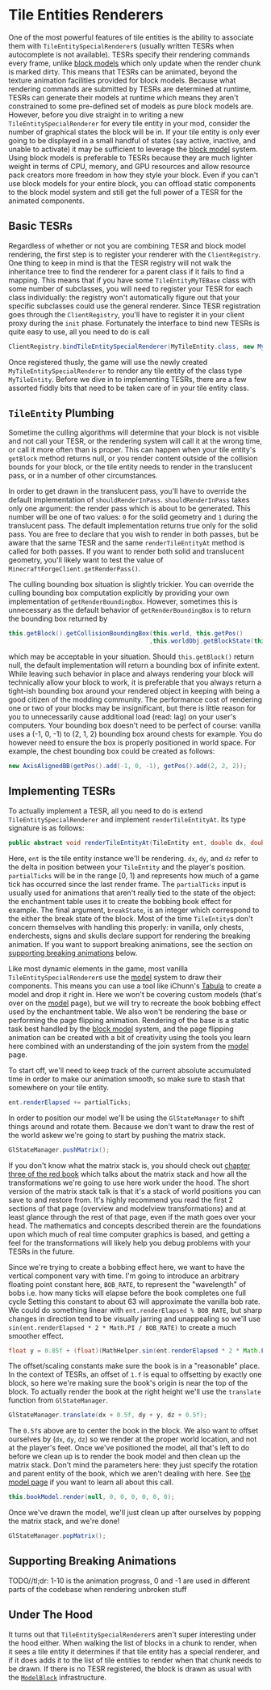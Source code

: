 Tile Entities Renderers
=======================

One of the most powerful features of tile entities is the ability to associate them with `TileEntitySpecialRenderer`s (usually written TESRs when autocomplete is not available).
TESRs specify their rendering commands every frame, unlike [block models](modelblock.md) which only update when the render chunk is marked dirty.
This means that TESRs can be animated, beyond the texture animation facilities provided for block models.
Because what rendering commands are submitted by TESRs are determined at runtime, TESRs can generate their models at runtime which means they aren't constrained to some pre-defined set of models as pure block models are.
However, before you dive straight in to writing a new `TileEntitySpecialRenderer` for every tile entity in your mod, consider the number of graphical states the block will be in.
If your tile entity is only ever going to be displayed in a small handful of states (say active, inactive, and unable to activate) it may be sufficient to leverage the [block model](modelblock.md) system.
Using block models is preferable to TESRs because they are much lighter weight in terms of CPU, memory, and GPU resources and allow resource pack creators more freedom in how they style your block.
Even if you can't use block models for your entire block, you can offload static components to the block model system and still get the full power of a TESR for the animated components.

Basic TESRs
-----------
Regardless of whether or not you are combining TESR and block model rendering, the first step is to register your renderer with the `ClientRegistry`.
One thing to keep in mind is that the TESR registry will not walk the inheritance tree to find the renderer for a parent class if it fails to find a mapping.
This means that if you have some `TileEntityMyTEBase` class with some number of subclasses, you will need to register your TESR for each class individually: the registry won't automatically figure out that your specific subclasses could use the general renderer.
Since TESR registration goes through the `ClientRegistry`, you'll have to register it in your client proxy during the `init` phase.
Fortunately the interface to bind new TESRs is quite easy to use, all you need to do is call

```java
ClientRegistry.bindTileEntitySpecialRenderer(MyTileEntity.class, new MyTileEntitySpecialRenderer());
```

Once registered thusly, the game will use the newly created `MyTileEntitySpecialRenderer` to render any tile entity of the class type `MyTileEntity`.
Before we dive in to implementing TESRs, there are a few assorted fiddly bits that need to be taken care of in your tile entity class.

`TileEntity` Plumbing
---------------------
Sometime the culling algorithms will determine that your block is not visible and not call your TESR, or the rendering system will call it at the wrong time, or call it more often than is proper.
This can happen when your tile entity's `getBlock` method returns null, or you render content outside of the collision bounds for your block, or the tile entity needs to render in the translucent pass, or in a number of other circumstances.

In order to get drawn in the translucent pass, you'll have to override the default implementation of `shouldRenderInPass`.
`shouldRenderInPass` takes only one argument: the render pass which is about to be generated.
This number will be one of two values: `0` for the solid geometry and `1` during the translucent pass.
The default implementation returns true only for the solid pass.
You are free to declare that you wish to render in both passes, but be aware that the same TESR and the same `renderTileEntityAt` method is called for both passes.
If you want to render both solid and translucent geometry, you'll likely want to test the value of `MinecraftForgeClient.getRenderPass()`.

The culling bounding box situation is slightly trickier.
You can override the culling bounding box computation explicitly by providing your own implementation of `getRenderBoundingBox`.
However, sometimes this is unnecessary as the default behavior of `getRenderBoundingBox` is to return the bounding box returned by
```java
this.getBlock().getCollisionBoundingBox(this.world, this.getPos()
                                       ,this.worldObj.getBlockState(this.getPos()));
```
which may be acceptable in your situation.
Should `this.getBlock()` return null, the default implementation will return a bounding box of infinite extent.
While leaving such behavior in place and always rendering your block will technically allow your block to work, it is preferable that you always return a tight-ish bounding box around your rendered object in keeping with being a good citizen of the modding community.
The performance cost of rendering one or two of your blocks may be insignificant, but there is little reason for you to unnecessarily cause additional load (read: lag) on your user's computers.
Your bounding box doesn't need to be perfect of course: vanilla uses a (-1, 0, -1) to (2, 1, 2) bounding box around chests for example.
You do however need to ensure the box is properly positioned in world space.
For example, the chest bounding box could be created as follows:
```java
new AxisAlignedBB(getPos().add(-1, 0, -1), getPos().add(2, 2, 2));
```

Implementing TESRs
------------------
To actually implement a TESR, all you need to do is extend `TileEntitySpecialRenderer` and implement `renderTileEntityAt`.
Its type signature is as follows:

```java
public abstract void renderTileEntityAt(TileEntity ent, double dx, double dz, double dy, float partialTicks, int breakState);
```

Here, `ent` is the tile entity instance we'll be rendering.
`dx`, `dy`, and `dz` refer to the delta in position between your `TileEntity` and the player's position.
`partialTicks` will be in the range \[0, 1\) and represents how much of a game tick has occurred since the last render frame.
The `partialTicks` input is usually used for animations that aren't really tied to the state of the object: the enchantment table uses it to create the bobbing book effect for example.
The final argument, `breakState`, is an integer which correspond to the either the break state of the block.
Most of the time `TileEntity`s don't concern themselves with handling this properly: in vanilla, only chests, enderchests, signs and skulls declare support for rendering the breaking animation.
If you want to support breaking animations, see the section on [supporting breaking animations](#supporting-breaking-animations) below.

Like most dynamic elements in the game, most vanilla `TileEntitySpecialRenderer`s use the [model](model.md) system to draw their components.
This means you can use a tool like iChunn's [Tabula](http://ichun.us/mods/tabula-minecraft-modeler/) to create a model and drop it right in.
Here we won't be covering custom models (that's over on the [model](model.md) page), but we will try to recreate the book bobbing effect used by the enchantment table.
We also won't be rendering the base or performing the page flipping animation.
Rendering of the base is a static task best handled by the [block model](modelblock.md) system, and the page flipping animation can be created with a bit of creativity using the tools you learn here combined with an understanding of the join system from the [model](model.md) page.

To start off, we'll need to keep track of the current absolute accumulated time in order to make our animation smooth, so make sure to stash that somewhere on your tile entity.

```java
ent.renderElapsed += partialTicks;
```

In order to position our model we'll be using the `GlStateManager` to shift things around and rotate them.
Because we don't want to draw the rest of the world askew we're going to start by pushing the matrix stack.

```java
GlStateManager.pushMatrix();
```

If you don't know what the matrix stack is, you should check out [chapter three of the red book](http://www.glprogramming.com/red/chapter03.html) which talks about the matrix stack and how all the transformations we're going to use here work under the hood.
The short version of the matrix stack talk is that it's a stack of world positions you can save to and restore from.
It's highly recommend you read the first 2 sections of that page (overview and modelview transformations) and at least glance through the rest of that page, even if the math goes over your head.
The mathematics and concepts described therein are the foundations upon which much of real time computer graphics is based, and getting a feel for the transformations will likely help you debug problems with your TESRs in the future.

Since we're trying to create a bobbing effect here, we want to have the vertical component vary with time.
I'm going to introduce an arbitrary floating point constant here, `BOB_RATE`, to represent the "wavelength" of bobs i.e. how many ticks will elapse before the book completes one full cycle
Setting this constant to about 63 will approximate the vanilla bob rate.
We could do something linear with `ent.renderElapsed % BOB_RATE`, but sharp changes in direction tend to be visually jarring and unappealing so we'll use `sin(ent.renderElapsed * 2 * Math.PI / BOB_RATE)` to create a much smoother effect.

```java
float y = 0.85f + (float)(MathHelper.sin(ent.renderElapsed * 2 * Math.PI * BOB_RATE) * 0.01f;
```

The offset/scaling constants make sure the book is in a "reasonable" place.
In the context of TESRs, an offset of `1.f` is equal to offsetting by exactly one block, so here we're making sure the book's origin is near the top of the block.
To actually render the book at the right height we'll use the `translate` function from `GlStateManager`.

```java
GlStateManager.translate(dx + 0.5f, dy + y, dz + 0.5f);
```

The `0.5f`s above are to center the book in the block.
We also want to offset ourselves by (`dx`, `dy`, `dz`) so we render at the proper world location, and not at the player's feet.
Once we've positioned the model, all that's left to do before we clean up is to render the book model and then clean up the matrix stack.
Don't mind the parameters here: they just specify the rotation and parent entity of the book, which we aren't dealing with here.
See [the model page](model.md) if you want to learn all about this call.

```java
this.bookModel.render(null, 0, 0, 0, 0, 0, 0);
```

Once we've drawn the model, we'll just clean up after ourselves by popping the matrix stack, and we're done!

```java
GlStateManager.popMatrix();
```

Supporting Breaking Animations
------------------------------

TODO//tl;dr: 1-10 is the animation progress, 0 and -1 are used in different parts of the codebase when rendering unbroken stuff

Under The Hood
--------------

It turns out that `TileEntitySpecialRenderer`s aren't super interesting under the hood either.
When walking the list of blocks in a chunk to render, when it sees a tile entity it determines if that tile entity has a special renderer, and if it does adds it to the list of tile entities to render when that chunk needs to be drawn.
If there is no TESR registered, the block is drawn as usual with the [`ModelBlock`](modelblock.md) infrastructure.
